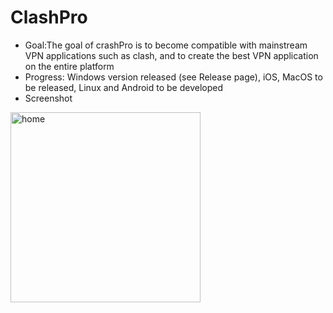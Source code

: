 # ClashPro
*  Goal:The goal of crashPro is to become compatible with mainstream VPN applications such as clash, and to create the best VPN application on the entire platform
*  Progress: Windows version released (see Release page), iOS, MacOS to be released, Linux and Android to be developed
*  Screenshot
<img width="304" alt="home" src="https://github.com/bdluking/ClashPro/assets/131734194/ecf2ca01-95bf-4d77-a8c5-6361f66f743d">
